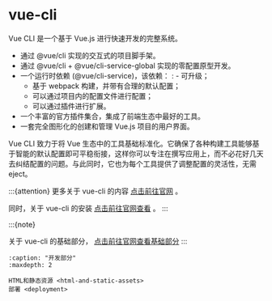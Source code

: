 # vue-cli

Vue CLI 是一个基于 Vue.js 进行快速开发的完整系统。

- 通过 @vue/cli 实现的交互式的项目脚手架。
- 通过 @vue/cli + @vue/cli-service-global 实现的零配置原型开发。
- 一个运行时依赖 (@vue/cli-service)，该依赖：
  : - 可升级；
    - 基于 webpack 构建，并带有合理的默认配置；
    - 可以通过项目内的配置文件进行配置；
    - 可以通过插件进行扩展。
- 一个丰富的官方插件集合，集成了前端生态中最好的工具。
- 一套完全图形化的创建和管理 Vue.js 项目的用户界面。

Vue CLI 致力于将 Vue 生态中的工具基础标准化。它确保了各种构建工具能够基于智能的默认配置即可平稳衔接，这样你可以专注在撰写应用上，而不必花好几天去纠结配置的问题。与此同时，它也为每个工具提供了调整配置的灵活性，无需 eject。

:::{attention}
更多关于 vue-cli 的内容  [点击前往官网](https://cli.vuejs.org/zh/guide/) 。

同时，关于 vue-cli 的安装 [点击前往官网查看](https://cli.vuejs.org/zh/guide/installation.html) 。
:::

:::{note}

关于 vue-cli 的基础部分， [点击前往官网查看基础部分](https://cli.vuejs.org/zh/guide/prototyping.html)
:::

```{toctree}
:caption: "开发部分"
:maxdepth: 2

HTML和静态资源 <html-and-static-assets>
部署 <deployment>
```
